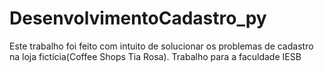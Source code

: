 # DesenvolvimentoCadastro_py
 Este trabalho foi feito com intuito de solucionar os problemas de cadastro na loja fictícia(Coffee Shops Tia Rosa). Trabalho para a faculdade IESB
